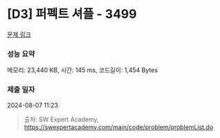 # [D3] 퍼펙트 셔플 - 3499 

[문제 링크](https://swexpertacademy.com/main/code/problem/problemDetail.do?contestProbId=AWGsRbk6AQIDFAVW) 

### 성능 요약

메모리: 23,440 KB, 시간: 145 ms, 코드길이: 1,454 Bytes

### 제출 일자

2024-08-07 11:23



> 출처: SW Expert Academy, https://swexpertacademy.com/main/code/problem/problemList.do